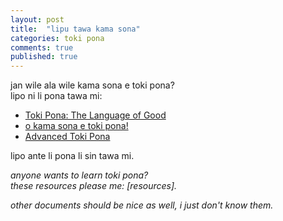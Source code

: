 ```yaml
---
layout: post
title:  "lipu tawa kama sona"
categories: toki pona
comments: true
published: true
---
```

jan wile ala wile kama sona e toki pona?  
lipo ni li pona tawa mi:

- <a href="http://www.amazon.com/Toki-Pona-The-Language-Good/dp/0978292308" target="_blank">Toki Pona: The Language of Good</a>
- <a href="http://tokipona.net/tp/janpije/okamasona.php" target="_blank">o kama sona e toki pona!</a>
- <a href="http://www.memrise.com/course/443499/advanced-toki-pona/" target="_blank">Advanced Toki Pona</a>

lipo ante li pona li sin tawa mi.

*anyone wants to learn toki pona?*  
*these resources please me: [resources].*

*other documents should be nice as well, i just don't know them.*  

